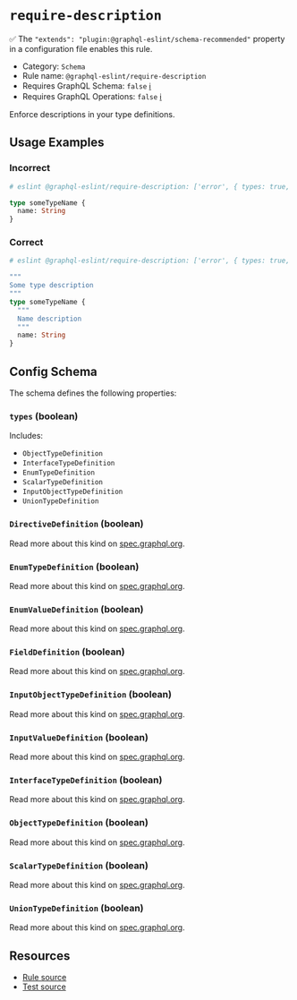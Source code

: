 # `require-description`

✅ The `"extends": "plugin:@graphql-eslint/schema-recommended"` property in a configuration file enables this rule.

- Category: `Schema`
- Rule name: `@graphql-eslint/require-description`
- Requires GraphQL Schema: `false` [ℹ️](../../README.md#extended-linting-rules-with-graphql-schema)
- Requires GraphQL Operations: `false` [ℹ️](../../README.md#extended-linting-rules-with-siblings-operations)

Enforce descriptions in your type definitions.

## Usage Examples

### Incorrect

```graphql
# eslint @graphql-eslint/require-description: ['error', { types: true, FieldDefinition: true }]

type someTypeName {
  name: String
}
```

### Correct

```graphql
# eslint @graphql-eslint/require-description: ['error', { types: true, FieldDefinition: true }]

"""
Some type description
"""
type someTypeName {
  """
  Name description
  """
  name: String
}
```

## Config Schema

The schema defines the following properties:

### `types` (boolean)

Includes:

- `ObjectTypeDefinition`
- `InterfaceTypeDefinition`
- `EnumTypeDefinition`
- `ScalarTypeDefinition`
- `InputObjectTypeDefinition`
- `UnionTypeDefinition`

### `DirectiveDefinition` (boolean)

Read more about this kind on [spec.graphql.org](https://spec.graphql.org/October2021/#DirectiveDefinition).

### `EnumTypeDefinition` (boolean)

Read more about this kind on [spec.graphql.org](https://spec.graphql.org/October2021/#EnumTypeDefinition).

### `EnumValueDefinition` (boolean)

Read more about this kind on [spec.graphql.org](https://spec.graphql.org/October2021/#EnumValueDefinition).

### `FieldDefinition` (boolean)

Read more about this kind on [spec.graphql.org](https://spec.graphql.org/October2021/#FieldDefinition).

### `InputObjectTypeDefinition` (boolean)

Read more about this kind on [spec.graphql.org](https://spec.graphql.org/October2021/#InputObjectTypeDefinition).

### `InputValueDefinition` (boolean)

Read more about this kind on [spec.graphql.org](https://spec.graphql.org/October2021/#InputValueDefinition).

### `InterfaceTypeDefinition` (boolean)

Read more about this kind on [spec.graphql.org](https://spec.graphql.org/October2021/#InterfaceTypeDefinition).

### `ObjectTypeDefinition` (boolean)

Read more about this kind on [spec.graphql.org](https://spec.graphql.org/October2021/#ObjectTypeDefinition).

### `ScalarTypeDefinition` (boolean)

Read more about this kind on [spec.graphql.org](https://spec.graphql.org/October2021/#ScalarTypeDefinition).

### `UnionTypeDefinition` (boolean)

Read more about this kind on [spec.graphql.org](https://spec.graphql.org/October2021/#UnionTypeDefinition).

## Resources

- [Rule source](../../packages/plugin/src/rules/require-description.ts)
- [Test source](../../packages/plugin/tests/require-description.spec.ts)
